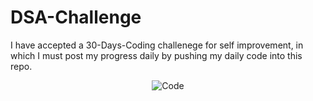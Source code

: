 # DSA-Challenge
I have accepted a 30-Days-Coding challenege for self improvement, in which I must post my progress daily by pushing my daily code into this repo.

<p align="center">
    <img src="30Days_Of_Code.png" alt="Code" />
</p>
